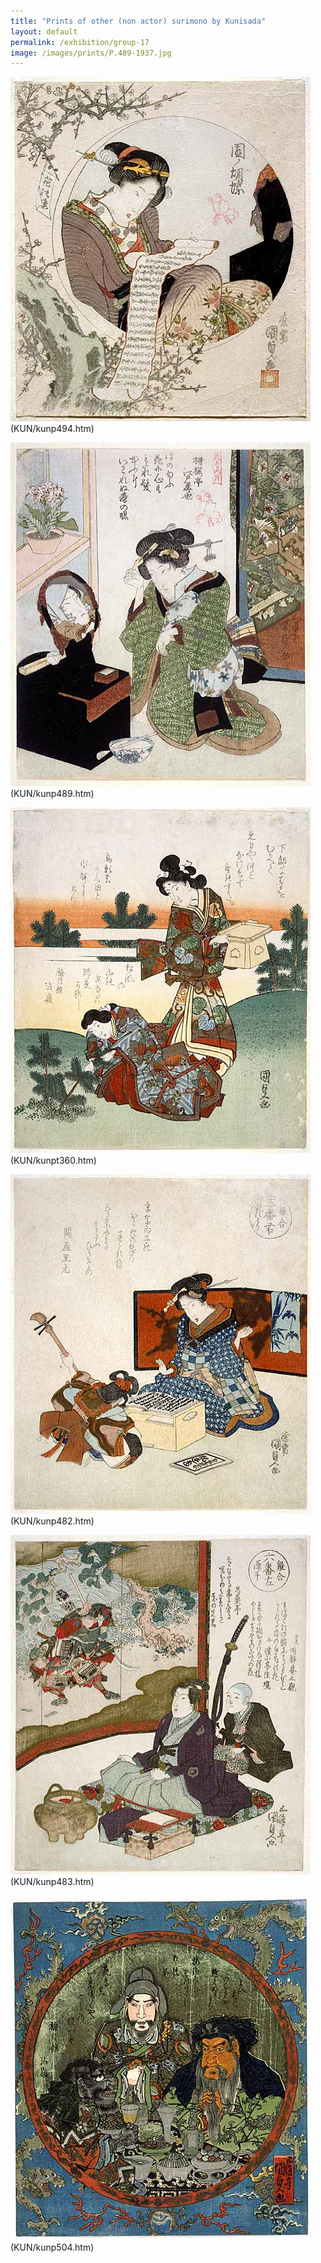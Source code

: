 ```yaml
---
title: "Prints of other (non actor) surimono by Kunisada"
layout: default
permalink: /exhibition/group-17
image: /images/prints/P.489-1937.jpg
---
```


![Kunisada Image](/images/prints/P.494-1937.jpg)
(KUN/kunp494.htm)

![Kunisada Image](/images/prints/P.489-1937.jpg)
(KUN/kunp489.htm)

![Kunisada Image](/images/prints/P.60-1938.jpg)
(KUN/kunpt360.htm)

![Kunisada Image](/images/prints/P.482-1937.jpg)
(KUN/kunp482.htm)

![Kunisada Image](/images/prints/P.483-1937.jpg)
(KUN/kunp483.htm)

![Kunisada Image](/images/prints/P.504-1937.jpg)
(KUN/kunp504.htm)
